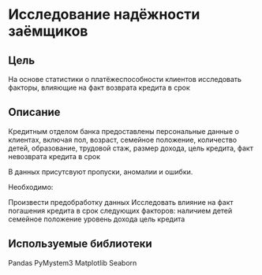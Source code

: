 # Исследование надёжности заёмщиков

## Цель

На основе статистики о платёжеспособности клиентов исследовать факторы, влияющие на факт возврата кредита в срок

## Описание

Кредитным отделом банка предоставлены персональные данные о клиентах, включая пол, возраст, семейное положение, количество детей, образование, трудовой стаж, размер дохода, цель кредита, факт невозврата кредита в срок

В данных присутсвуют пропуски, аномалии и ошибки.

Необходимо:

Произвести предобработку данных
Исследовать влияние на факт погашения кредита в срок следующих факторов:
наличием детей
семейное положение
уровень дохода
цель кредита


## Используемые библиотеки

Pandas
PyMystem3
Matplotlib
Seaborn
